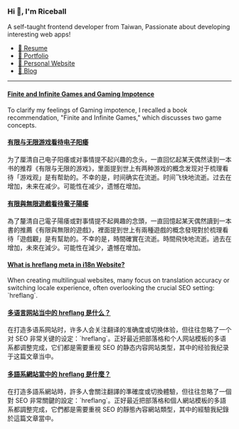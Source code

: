 <h3 >Hi 👋, I'm Riceball</h3>
<p>A self-taught frontend developer from Taiwan, Passionate about developing interesting web apps!</p>

- [📜 Resume](https://weweweb.pages.dev/en/resume/)
- [💼 Portfolio](https://weweweb.pages.dev/en/work/)
- [🏡 Personal Website](https://weweweb.pages.dev/en/)
- [📝 Blog](https://www.webdong.dev/en/)
---

<!--START_SECTION:feed-->
#### [Finite and Infinite Games and Gaming Impotence](https:&#x2F;&#x2F;www.webdong.dev&#x2F;en&#x2F;post&#x2F;finite-and-infinite-games-and-gaming-impotence&#x2F;) 
To clarify my feelings of Gaming impotence, I recalled a book recommendation, &quot;Finite and Infinite Games,&quot; which discusses two game concepts.
#### [有限与无限游戏看待电子阳痿](https:&#x2F;&#x2F;www.webdong.dev&#x2F;zh-cn&#x2F;post&#x2F;finite-and-infinite-games-and-gaming-impotence&#x2F;) 
为了厘清自己电子阳痿或对事情提不起兴趣的念头，一直回忆起某天偶然读到一本书的推荐《有限与无限的游戏》，里面提到世上有两种游戏的概念发现对于梳理看待「游戏观」是有帮助的。不幸的是，时间确实在流逝。时间飞快地流逝。过去在增加，未来在减少。可能性在减少，遗憾在增加。
#### [有限與無限遊戲看待電子陽痿](https:&#x2F;&#x2F;www.webdong.dev&#x2F;zh-tw&#x2F;post&#x2F;finite-and-infinite-games-and-gaming-impotence&#x2F;) 
為了釐清自己電子陽痿或對事情提不起興趣的念頭，一直回憶起某天偶然讀到一本書的推薦《有限與無限的遊戲》，裡面提到世上有兩種遊戲的概念發現對於梳理看待「遊戲觀」是有幫助的。不幸的是，時間確實在流逝。時間飛快地流逝。過去在增加，未來在減少。可能性在減少，遺憾在增加。
#### [What is hreflang meta in i18n Website?](https:&#x2F;&#x2F;www.webdong.dev&#x2F;en&#x2F;post&#x2F;what-is-meta-hreflang-in-i18n-website&#x2F;) 
When creating multilingual websites, many focus on translation accuracy or switching locale experience, often overlooking the crucial SEO setting: &#x60;hreflang&#x60;.
#### [多语言网站当中的 hreflang 是什么？](https:&#x2F;&#x2F;www.webdong.dev&#x2F;zh-cn&#x2F;post&#x2F;what-is-meta-hreflang-in-i18n-website&#x2F;) 
在打造多语系网站时，许多人会关注翻译的准确度或切换体验，但往往忽略了一个对 SEO 非常关键的设定：&#x60;hreflang&#x60;。正好最近把部落格和个人网站模板的多语系都调整完成，它们都是需要重视 SEO 的静态内容网站类型，其中的经验我纪录于这篇文章当中。
#### [多語系網站當中的 hreflang 是什麼？](https:&#x2F;&#x2F;www.webdong.dev&#x2F;zh-tw&#x2F;post&#x2F;what-is-meta-hreflang-in-i18n-website&#x2F;) 
在打造多語系網站時，許多人會關注翻譯的準確度或切換體驗，但往往忽略了一個對 SEO 非常關鍵的設定：&#x60;hreflang&#x60;。正好最近把部落格和個人網站模板的多語系都調整完成，它們都是需要重視 SEO 的靜態內容網站類型，其中的經驗我紀錄於這篇文章當中。
<!--END_SECTION:feed-->

